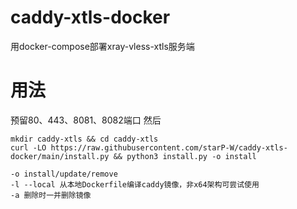 # caddy-xtls-docker
用docker-compose部署xray-vless-xtls服务端
# 用法
预留80、443、8081、8082端口
然后
```
mkdir caddy-xtls && cd caddy-xtls
curl -LO https://raw.githubusercontent.com/starP-W/caddy-xtls-docker/main/install.py && python3 install.py -o install
```
```
-o install/update/remove
-l --local 从本地Dockerfile编译caddy镜像，非x64架构可尝试使用
-a 删除时一并删除镜像
```